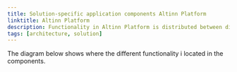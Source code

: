 ```yaml
---
title: Solution-specific application components Altinn Platform
linktitle: Altinn Platform
description: Functionality in Altinn Platform is distributed between different reusable components.  
tags: [architecture, solution]
---
```



The diagram below shows where the different functionality i located in the components.

<object data="/technology/architecture/components/application/solution/altinn-platform/altinnplatform__solutionarchitecture.svg" type="image/svg+xml" style="width: 100%;"></object>
